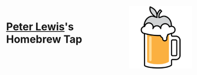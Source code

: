 <img src="./assets/icon.png" alt="Homebrew icon" width="170" align="right">

# [Peter Lewis](https://github.com/peterlewis)'s Homebrew Tap
